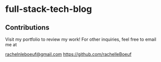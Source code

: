 # full-stack-tech-blog

## Contributions

Visit my portfolio to review my work! For other inquiries, feel free to email me at

rachelnleboeuf@gmail.com
https://github.com/rachelleBoeuf
